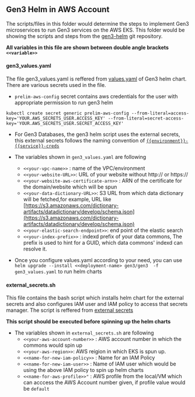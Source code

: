 ## Gen3 Helm in AWS Account

The scripts/files in this folder would determine the steps to implement Gen3 microservices to run Gen3 services on the AWS EKS. This folder would be showing the scripts and steps from the [gen3-helm](https://github.com/occ-data/gen3-helm) git repository.

**All variables in this file are shown between double angle brackets `<<variable>>`**

#### gen3_values.yaml

The file gen3_values.yaml is reffered from [values.yaml](https://github.com/occ-data/gen3-helm/blob/master/helm/gen3/values.yaml) of Gen3 helm chart. There are various secrets used in the file.

- `prelim-aws-config` secret contains aws credentials for the user with appropriate permission to run gen3 helm

```console
kubectl create secret generic prelim-aws-config --from-literal=access-key='YOUR.AWS_SECRETS_USER.ACCESS_KEY' --from-literal=secret-access-key='YOUR.AWS_SECRETS_USER.SECRET_ACCESS_KEY'
```

- For Gen3 Databases, the gen3 helm script uses the external secrets, this external secrets follows the naming convention of [`{{environment}}-{{service}}-creds`](https://github.com/uc-cdis/gen3-helm/blob/master/helm/common/templates/_external_secrets.tpl#L1-L10)

- The variables shown in `gen3_values.yaml` are following
    - `<<your-vpc-name>>` : name of the VPC/environment
    - `<<your-website-URL>>`: URL of your website without http:// or https://
    - `<<your-website-aws-certificate-arn>>` : ARN of the certificate for the domain/website which will be spun
    - `<<your-data-dictionary-URL>>`: S3 URL from which data dictionary will be fetched,for example, URL like [https://s3.amazonaws.com/dictionary-artifacts/datadictionary/develop/schema.json](https://s3.amazonaws.com/dictionary-artifacts/datadictionary/develop/schema.json)
    - `<<your-elastic-search-endpoint>>`: end point of the elastic search
    - `<<your-index-prefix>>` : indexd prefix of your data commons, The prefix is used to hint for a GUID, which data commons' indexd can resolve it.

- Once you configure values.yaml according to your need, you can use `helm upgrade --install <<deployment-name> gen3/gen3  -f gen3_values.yaml` to run helm charts

#### external_secrets.sh

This file contains the bash script which installs helm chart for the external secrets and also configures IAM user and IAM policy to access that secrets manager. The script is reffered from [external secrets](https://github.com/uc-cdis/gen3-helm/blob/master/docs/external_secrets.md#download-external-secrets-operator-and-create-resources-in-aws)

**This script should be executed before spinning up the helm charts**

- The variables shown in `external_secrets.sh` are following
    - `<<your-aws-account-number>>` : AWS account number in which the commons would spin up
    - `<<your-aws-region>>`: AWS reigion in which EKS is spun up.
    - `<<name-for-new-iam-policy>>` : Name for an IAM Policy
    - `<<name-for-new-iam-user>>` : Name of IAM user which would be using the above IAM policy to spin up helm charts
    - `<<name-for-aws-profile>>"` : AWS profile from the local/VM which can acccess the AWS Account number given, if profile value would be `default`
